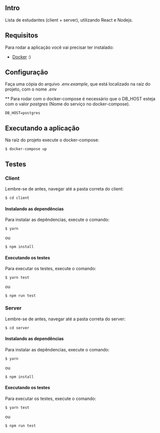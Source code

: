 ## Intro

Lista de estudantes (client + server), utilizando React e Nodejs.

## Requisitos

Para rodar a aplicação você vai precisar ter instalado:

- [Docker](https://www.docker.com/products/docker-desktop) :)

## Configuração

Faça uma cópia do arquivo *.env.example*, que está localizado na raíz do projeto, com o nome *.env*

** Para rodar com o docker-compose é necessário que o DB_HOST esteja com o valor *postgres* (Nome do serviço no docker-compose).
```
DB_HOST=postgres
```

## Executando a aplicação

Na raíz do projeto execute o docker-compose:

```$ docker-compose up```


## Testes

### Client

Lembre-se de antes, navegar até a pasta correta do client:

```$ cd client```

#### Instalando as dependências

Para instalar as depêndencias, execute o comando:

```$ yarn```

ou

```$ npm install```


#### Executando os testes

Para executar os testes, execute o comando:

```$ yarn test```

ou

```$ npm run test```

### Server

Lembre-se de antes, navegar até a pasta correta do server:

```$ cd server```

#### Instalando as dependências

Para instalar as depêndencias, execute o comando:

```$ yarn```

ou

```$ npm install```


#### Executando os testes

Para executar os testes, execute o comando:

```$ yarn test```

ou

```$ npm run test```